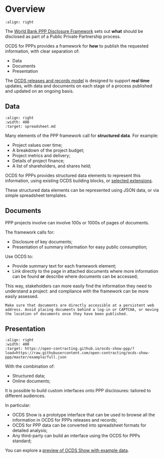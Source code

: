 # Overview

```{image} _static/images/documents_data_presentation.png
:align: right
```

The [World Bank PPP Disclosure Framework](https://www.worldbank.org/en/topic/publicprivatepartnerships/brief/ppp-tools#T1) sets out **what** should be disclosed as part of a Public Private Partnership process.

OCDS for PPPs provides a framework for **how** to publish the requested information, with clear separation of:

* Data
* Documents
* Presentation

The [OCDS releases and records model](https://standard.open-contracting.org/latest/en/getting_started/releases_and_records/) is designed to support **real time** updates, with data and documents on each stage of a process published and updated on an ongoing basis. 

## Data

```{image} _static/images/structured_shareholding.png
:align: right
:width: 400
:target: spreadsheet.md
```

Many elements of the PPP framework call for **structured data**. For example:

* Project values over time;
* A breakdown of the project budget;
* Project metrics and delivery;
* Details of project finance;
* A list of shareholders, and shares held;

OCDS for PPPs provides structured data elements to represent this information, using existing OCDS building blocks, or [selected extensions](extensions). 

These structured data elements can be represented using JSON data, or via simple spreadsheet templates. 

## Documents

PPP projects involve can involve 100s or 1000s of pages of documents. 

The framework calls for:

* Disclosure of key documents;
* Presentation of summary information for easy public consumption;

Use OCDS to:

* Provide summary text for each framework element;
* Link directly to the page in attached documents where more information can be found **or** describe where documents can be accessed;

This way, stakeholders can more easily find the information they need to understand a project: and compliance with the framework can be more easily assessed. 

```{note}
Make sure that documents are directly accessible at a persistent web address. Avoid placing documents behind a log-in or CAPTCHA, or moving the location of documents once they have been published.
```

## Presentation 

```{image} _static/images/ocds_show.png
:align: right
:width: 400
:target: https://open-contracting.github.io/ocds-show-ppp/?load=https://raw.githubusercontent.com/open-contracting/ocds-show-ppp/master/example/full.json
```

With the combination of:

* Structured data;
* Online documents;

It is possible to build custom interfaces onto PPP disclosures: tailored to different audiences.

In particular:

* OCDS Show is a prototype interface that can be used to browse all the information in OCDS for PPPs releases and records; 
* OCDS for PPP data can be converted into spreadsheet formats for detailed analysis;
* Any third-party can build an interface using the OCDS for PPPs standard;

You can explore a [preview of OCDS Show with example data](https://open-contracting.github.io/ocds-show-ppp/?load=https://raw.githubusercontent.com/open-contracting/ocds-show-ppp/master/example/full.json).
